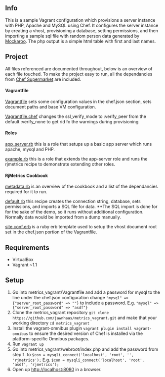## Info ##
This is a sample Vagrant configuration which provisions a server instance with PHP, Apache and MySQL using Chef. It configures the server instance by creating a vhost, provisioning a database, setting permissions, and then importing a sample sql file with random person data generated by [Mockaroo](http://www.mockaroo.com/). The php output is a simple html table with first and last names.

## Project ##
All files referenced are documented throughout, below is an overview of each file touched. To make the project easy to run, all the dependancies from [Chef Supermarket](https://community.opscode.com/cookbooks) are included. 

#### Vagrantfile ####
[Vagrantfile](https://github.com/jawnhaas/metrics_vagrant/blob/master/Vagrantfile)
sets some configuration values in the chef.json section, sets document paths and base VM configuration.

[Vagrantfile.chef](https://github.com/jawnhaas/metrics_vagrant/blob/master/Vagrantfile.chef)
changes the ssl_verify_mode to :verify_peer from the default :verify_none to get rid fo the warnings during provisioning

#### Roles ####
[app_server.rb](https://github.com/jawnhaas/metrics_vagrant/blob/master/roles/app_server.rb)
this is a role that setups up a basic app server which runs apache, mysql and PHP.

[example.rb](https://github.com/jawnhaas/metrics_vagrant/blob/master/roles/example.rb)
this is a role that extends the app-server role and runs the rjmetrics recipe to demonstrate extending other roles.

#### RjMetrics Cookbook ####
[metadata.rb](https://github.com/jawnhaas/metrics_vagrant/blob/master/my_cookbooks/rjmetrics/metadata.rb)
is an overview of the cookbook and a list of the dependancies required for it to run. 

[default.rb](https://github.com/jawnhaas/metrics_vagrant/blob/master/my_cookbooks/rjmetrics/recipes/default.rb)
this recipe creates the connection string, database, sets permissions, and imports a SQL file for data. **The SQL import is done for for the sake of the demo, so it runs without additional configuration. Normally data would be imported from a dump manually.

[site.conf.erb](https://github.com/jawnhaas/metrics_vagrant/blob/master/my_cookbooks/rjmetrics/templates/default/site.conf.erb)
is a ruby erb template used to setup the vhost document root set in the chef.json portion of the Vagrantfile.

## Requirements ##
- VirtualBox
- Vagrant ~1.1

## Setup ##
1. Go into metrics_vagrant/Vagrantfile and add a password for mysql to the line under the chef.json configuration change  `"mysql" => {"server_root_password" => ""}` to include a password. E.g. `"mysql" => {"server_root_password" => "asdf"}` 
2. Clone the metrics_vagrant repository `git clone https://github.com/jawnhaas/metrics_vagrant.git` and make that your working directory `cd metrics_vagrant`
3. Install the vagrant-omnibus plugin `vagrant plugin install vagrant-omnibus` to ensure the desired version of Chef is installed via the platform-specific Omnibus packages.
4. Run `vagrant up`
5. Go into metrics_vagrant/webroot/index.php and add the password from step 1. to `$con = mysqli_connect('localhost', 'root', '', 'rjmetrics');` E.g. `$con = mysqli_connect('localhost', 'root', 'asdf', 'rjmetrics');`
6. Open up [http://localhost:8080](http://localhost:8080) in a browser.
